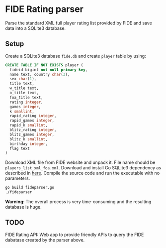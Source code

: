 FIDE Rating parser
==================

Parse the standard XML full player rating list provided by FIDE and save data into a SQLite3 database.

Setup
-----

Create a SQLite3 database `fide.db` and create `player` table by using:

```sql
CREATE TABLE IF NOT EXISTS player (
  fideid bigint not null primary key,
  name text, country char(3),
  sex char(1),
  title text,
  w_title text,
  o_title text,
  foa_title text,
  rating integer,
  games integer,
  k smallint,
  rapid_rating integer,
  rapid_games integer,
  rapid_k smallint,
  blitz_rating integer,
  blitz_games integer,
  blitz_k smallint,
  birthday integer,
  flag text
)
```

Download XML file from FIDE website and unpack it. File name should be `players_list_xml_foa.xml`.
Download and install Go SQLite3 dependency as described in [here](https://github.com/mattn/go-sqlite3).
Compile the source code and run the executable with no parameters.

```bash
go build fideparser.go
./fideparser
```

**Warning**: The overall process is very time-consuming and the resulting database is huge.

TODO
----

FIDE Rating API: Web app to provide friendly APIs to query the FIDE dabatase created by the parser above.
